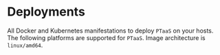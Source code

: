 # Deployments

All Docker and Kubernetes manifestations to deploy ```PTaaS``` on your hosts. The following platforms
are supported for ```PTaaS```. Image architecture is ```linux/amd64```.
